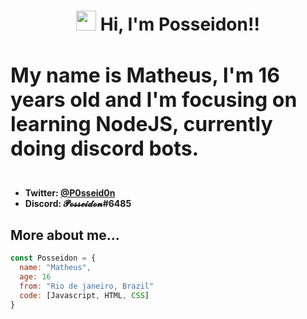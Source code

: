 <h1 align="center"><img src="https://media.giphy.com/media/hvRJCLFzcasrR4ia7z/giphy.gif" width="32px"> Hi, I'm Posseidon!!</h1>

<h4 style="font-size: 32px">My name is Matheus, I'm 16 years old and I'm focusing on learning NodeJS, currently doing discord bots.<h4>

<ul>
    <li>Twitter: <b><a href="https://twitter.com/P0sseid0n">@P0sseid0n</a></b></li>
    <li>Discord: 𝓟𝓸𝓼𝓼𝓮𝓲𝓭𝓸𝓷<b>#6485</b></li>
</ul>

<h2>More about me...</h2>

```javascript
const Posseidon = {
  name: "Matheus",
  age: 16
  from: "Rio de janeiro, Brazil"
  code: [Javascript, HTML, CSS]
}
